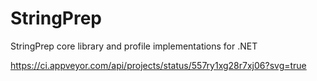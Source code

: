 # StringPrep
StringPrep core library and profile implementations for .NET

https://ci.appveyor.com/api/projects/status/557ry1xg28r7xj06?svg=true
